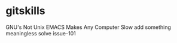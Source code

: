 # gitskills
GNU's Not Unix
EMACS Makes Any Computer Slow
add something meaningless
solve issue-101



